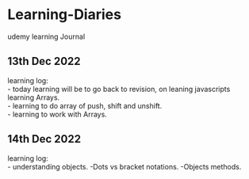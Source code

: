 # Learning-Diaries
udemy learning Journal

<h2>13th Dec 2022</h2>
<P>learning log:
<br>- today learning will be to go back to revision, on leaning javascripts learning Arrays. 
<br>- learning to do array of push, shift and unshift.
<br>- learning to work with Arrays. 
</P>
<h2> 14th Dec 2022</h2>
<p>learning log:
<br>- understanding objects. 
-Dots vs bracket notations.
-Objects methods. 
